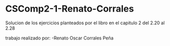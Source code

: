# CSComp2-1-Renato-Corrales
Solucion de los ejercicios planteados por el libro en el capitulo 2 del 2.20 al 2.28

trabajo realizado por:
-Renato Oscar Corrales Peña


